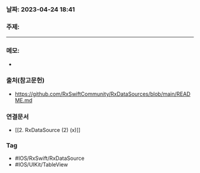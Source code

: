 ### 날짜: 2023-04-24 18:41

### 주제: 
---
### 메모: 
- 

### 출처(참고문헌) 
- https://github.com/RxSwiftCommunity/RxDataSources/blob/main/README.md

### 연결문서 
- [[2. RxDataSource (2) (x)]]

### Tag
- #IOS/RxSwift/RxDataSource 
- #IOS/UIKit/TableView  